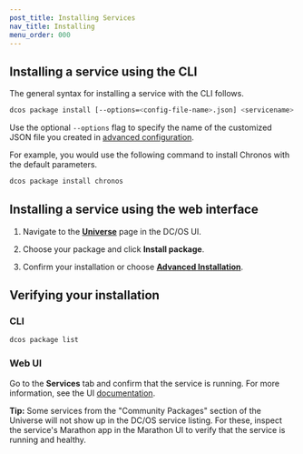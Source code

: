 ```yaml
---
post_title: Installing Services
nav_title: Installing
menu_order: 000
---
```

 
## Installing a service using the CLI

The general syntax for installing a service with the CLI follows. 

```bash
dcos package install [--options=<config-file-name>.json] <servicename>
```

Use the optional `--options` flag to specify the name of the customized JSON file you created in [advanced configuration](/docs/1.7/usage/managing-services/config/).

For example, you would use the following command to install Chronos with the default parameters.
    
```bash
dcos package install chronos
```
    
## Installing a service using the web interface

1.  Navigate to the [**Universe**](/docs/1.7/usage/webinterface/#universe) page in the DC/OS UI.

2.  Choose your package and click **Install package**. 

3.  Confirm your installation or choose [**Advanced Installation**](/docs/1.7/usage/managing-services/config/).

## Verifying your installation

### CLI

```bash
dcos package list
```

### Web UI

Go to the **Services** tab and confirm that the service is running. For more information, see the UI [documentation](/docs/1.7/usage/webinterface/#services).

**Tip:** Some services from the "Community Packages" section of the Universe will not show up in the DC/OS service listing. For these, inspect the service's Marathon app in the Marathon UI to verify that the service is running and healthy.